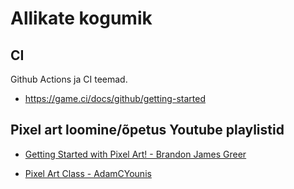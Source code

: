 # Allikate kogumik

## CI
Github Actions ja CI teemad.
- https://game.ci/docs/github/getting-started

## Pixel art loomine/õpetus Youtube playlistid

- [Getting Started with Pixel Art! - Brandon James Greer](https://www.youtube.com/playlist?list=PLxfQIomHccxvoTON6hXhfZyAUdFXd-z1P)

- [Pixel Art Class - AdamCYounis](https://www.youtube.com/playlist?list=PLLdxW--S_0h4dlWUpl-TzBp-ulqK3NiM_)

